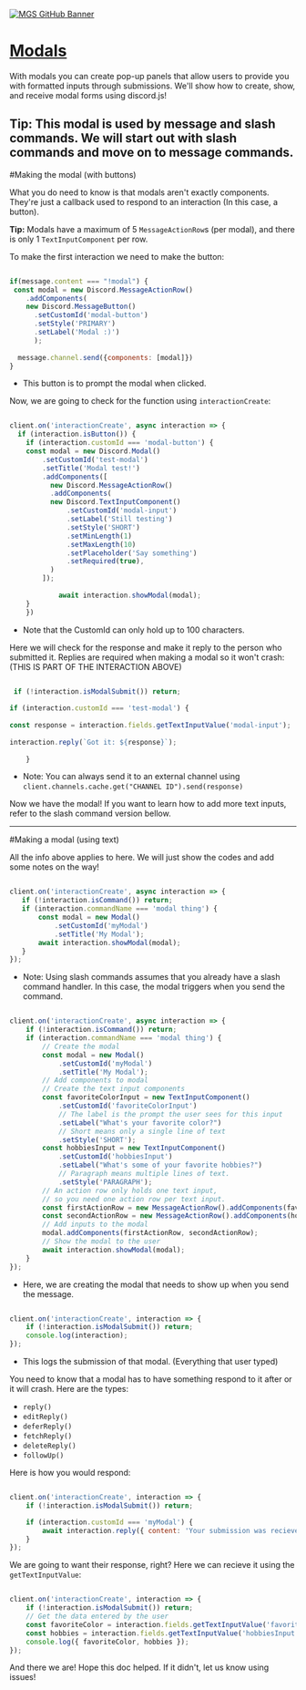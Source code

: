 [![MGS GitHub Banner](https://user-images.githubusercontent.com/119907481/219827160-c69c91be-0c53-4fa0-9b97-7f649683fab4.png)](https://mountaingamingstudio.wixsite.com/mountaingaming)


# [Modals](https://discord.com/api/oauth2/authorize?client_id=962834876665577542&permissions=534723819584&scope=bot%20applications.commands)

With modals you can create pop-up panels that allow users to provide you with formatted inputs through submissions. We'll show how to create, show, and receive modal forms using discord.js!

**Tip:** This modal is used by message and slash commands. We will start out with slash commands and move on to message commands. 
------------------------------------------------------------------------------------------------------------------------------------------------------
#Making the modal (with buttons)

What you do need to know is that modals aren't exactly components. They're just a callback used to respond to an interaction (In this case, a button). 

**Tip:** Modals have a maximum of 5 ```MessageActionRow```s (per modal), and there is only 1 ```TextInputComponent``` per row.

To make the first interaction we need to make the button:

```js

if(message.content === "!modal") {
 const modal = new Discord.MessageActionRow()
    .addComponents(
    new Discord.MessageButton()
      .setCustomId('modal-button')
      .setStyle('PRIMARY')
      .setLabel('Modal :)') 
      );
  
  message.channel.send({components: [modal]})
}

```
* This button is to prompt the modal when clicked.

Now, we are going to check for the function using ```interactionCreate```:


```js

client.on('interactionCreate', async interaction => {
  if (interaction.isButton()) {
    if (interaction.customId === 'modal-button') {
    const modal = new Discord.Modal()
        .setCustomId('test-modal')
        .setTitle('Modal test!')
        .addComponents([
          new Discord.MessageActionRow()
          .addComponents(
          new Discord.TextInputComponent()
              .setCustomId('modal-input')
              .setLabel('Still testing')
              .setStyle('SHORT')
              .setMinLength(1)
              .setMaxLength(10)
              .setPlaceholder('Say something')
              .setRequired(true),
          )
        ]);
      
            await interaction.showModal(modal);
    }
    })
```
   * Note that the CustomId can only hold up to 100 characters. 

Here we will check for the response and make it reply to the person who submitted it. Replies are required when making a modal so it won't crash: (THIS IS PART OF THE INTERACTION ABOVE)

```js

 if (!interaction.isModalSubmit()) return;
  
if (interaction.customId === 'test-modal') {
  
const response = interaction.fields.getTextInputValue('modal-input');
  
interaction.reply(`Got it: ${response}`);
  
    }
 ```
 * Note: You can always send it to an external channel using ```client.channels.cache.get("CHANNEL ID").send(response)```
 
 Now we have the modal! If you want to learn how to add more text inputs, refer to the slash command version bellow.
 
 ------------------------------------------------------------------------------------------------------------------------------------------------------
 #Making a modal (using text)
 
 All the info above applies to here. We will just show the codes and add some notes on the way!
 
 ```js
 
 client.on('interactionCreate', async interaction => {
	if (!interaction.isCommand()) return;
	if (interaction.commandName === 'modal thing') {
		const modal = new Modal()
			.setCustomId('myModal')
			.setTitle('My Modal');
		await interaction.showModal(modal);
	}
});
```
* Note: Using slash commands assumes that you already have a slash command handler. In this case, the modal triggers when you send the command.

```js

client.on('interactionCreate', async interaction => {
	if (!interaction.isCommand()) return;
	if (interaction.commandName === 'modal thing') {
		// Create the modal
		const modal = new Modal()
			.setCustomId('myModal')
			.setTitle('My Modal');
		// Add components to modal
		// Create the text input components
		const favoriteColorInput = new TextInputComponent()
			.setCustomId('favoriteColorInput')
		    // The label is the prompt the user sees for this input
			.setLabel("What's your favorite color?")
		    // Short means only a single line of text
			.setStyle('SHORT');
		const hobbiesInput = new TextInputComponent()
			.setCustomId('hobbiesInput')
			.setLabel("What's some of your favorite hobbies?")
		    // Paragraph means multiple lines of text.
			.setStyle('PARAGRAPH');
		// An action row only holds one text input,
		// so you need one action row per text input.
		const firstActionRow = new MessageActionRow().addComponents(favoriteColorInput);
		const secondActionRow = new MessageActionRow().addComponents(hobbiesInput);
		// Add inputs to the modal
		modal.addComponents(firstActionRow, secondActionRow);
		// Show the modal to the user
		await interaction.showModal(modal);
	}
});
```
* Here, we are creating the modal that needs to show up when you send the message.

```js

client.on('interactionCreate', interaction => {
	if (!interaction.isModalSubmit()) return;
	console.log(interaction);
});
```

* This logs the submission of that modal. (Everything that user typed)

You need to know that a modal has to have something respond to it after or it will crash. Here are the types:

- ```reply()```
- ```editReply()```
- ```deferReply()```
- ```fetchReply()```
- ```deleteReply()```
- ```followUp()```

Here is how you would respond:

```js

client.on('interactionCreate', interaction => {
	if (!interaction.isModalSubmit()) return;

	if (interaction.customId === 'myModal') {
		await interaction.reply({ content: 'Your submission was recieved successfully!' });
	}
});
```

We are going to want their response, right? Here we can recieve it using the ```getTextInputValue```:

```js

client.on('interactionCreate', interaction => {
	if (!interaction.isModalSubmit()) return;
	// Get the data entered by the user
	const favoriteColor = interaction.fields.getTextInputValue('favoriteColorInput');
	const hobbies = interaction.fields.getTextInputValue('hobbiesInput');
	console.log({ favoriteColor, hobbies });
});

```

And there we are! Hope this doc helped. If it didn't, let us know using issues!
